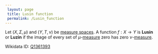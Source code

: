 ```yaml
---
 layout: page
 title: Lusin function
 permalink: /Lusin_function
---
```

Let $(X,\Sigma, \mu)$ and $(Y, T, \nu)$ be [measure spaces](https://defsmath.github.io/DefsMath/measure_space). A function $f:X\to Y$ is **Lusin** or **Luzin** if the image of every set of $\mu$-[measure](https://defsmath.github.io/DefsMath/##############measure) zero has zero $\nu$-[measure](https://defsmath.github.io/DefsMath/##############measure). 

Wikidata ID: [Q1361393](https://www.wikidata.org/wiki/Q1361393)